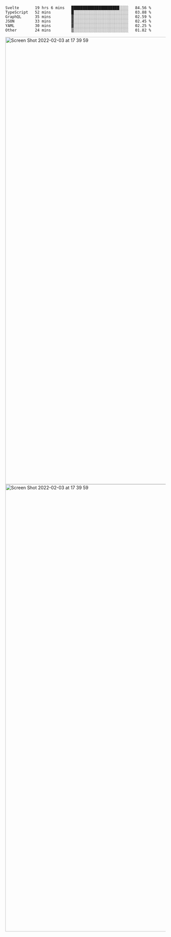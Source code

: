 <!--START_SECTION:waka-->

```text
Svelte       19 hrs 6 mins   █████████████████████░░░░   84.56 %
TypeScript   52 mins         █░░░░░░░░░░░░░░░░░░░░░░░░   03.88 %
GraphQL      35 mins         ▓░░░░░░░░░░░░░░░░░░░░░░░░   02.59 %
JSON         33 mins         ▓░░░░░░░░░░░░░░░░░░░░░░░░   02.45 %
YAML         30 mins         ▓░░░░░░░░░░░░░░░░░░░░░░░░   02.25 %
Other        24 mins         ▒░░░░░░░░░░░░░░░░░░░░░░░░   01.82 %
```

<!--END_SECTION:waka-->

<img width="1400" alt="Screen Shot 2022-02-03 at 17 39 59" src="https://user-images.githubusercontent.com/45716542/152387304-f2b60485-53a6-4f4b-a818-5cefb1b0c0ae.png">
<img width="1400" alt="Screen Shot 2022-02-03 at 17 39 59" src="https://user-images.githubusercontent.com/45716542/152387273-ea5cdf21-2a45-44da-8bef-00c1763b1d42.png">

